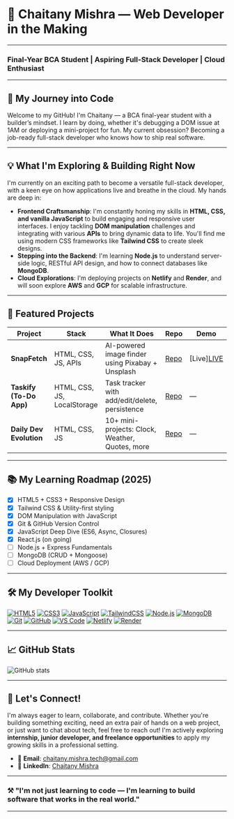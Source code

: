# 🚀 Chaitany Mishra — Web Developer in the Making

---

### **Final-Year BCA Student | Aspiring Full-Stack Developer | Cloud Enthusiast**

---

## 🚀 My Journey into Code

Welcome to my GitHub! I'm Chaitany — a BCA final-year student with a builder’s mindset. I learn by doing, whether it's debugging a DOM issue at 1AM or deploying a mini-project for fun. My current obsession? Becoming a job-ready full-stack developer who knows how to ship real software.

---

## 💡 What I'm Exploring & Building Right Now

I'm currently on an exciting path to become a versatile full-stack developer, with a keen eye on how applications live and breathe in the cloud. My hands are deep in:

* **Frontend Craftsmanship**: I'm constantly honing my skills in **HTML, CSS, and vanilla JavaScript** to build engaging and responsive user interfaces. I enjoy tackling **DOM manipulation** challenges and integrating with various **APIs** to bring dynamic data to life. You'll find me using modern CSS frameworks like **Tailwind CSS** to create sleek designs.
* **Stepping into the Backend**: I'm learning **Node.js** to understand server-side logic, RESTful API design, and how to connect databases like **MongoDB**.
* **Cloud Explorations**: I'm deploying projects on **Netlify** and **Render**, and will soon explore **AWS** and **GCP** for scalable infrastructure.

---

## 🚀 Featured Projects

| Project                 | Stack                       | What It Does                                     | Repo                                                                                | Demo                           |
| ----------------------- | --------------------------- | ------------------------------------------------ | ----------------------------------------------------------------------------------- | ------------------------------ |
| **SnapFetch**           | HTML, CSS, JS, APIs         | AI-powered image finder using Pixabay + Unsplash | [Repo](https://github.com/ChaitanyMishra/api-image-generator)                       | [Live][LIVE](https://api-image-generator-j7bd.vercel.app/) |
| **Taskify (To-Do App)** | HTML, CSS, JS, LocalStorage | Task tracker with add/edit/delete, persistence   | [Repo](https://github.com/ChaitanyMishra/daily-dev-evolution/tree/main/01-todo-app) | — |
| **Daily Dev Evolution** | HTML, CSS, JS               | 10+ mini-projects: Clock, Weather, Quotes, more  | [Repo](https://github.com/ChaitanyMishra/daily-dev-evolution)                       | —                              |

---

## 📚 My Learning Roadmap (2025)

* [x] HTML5 + CSS3 + Responsive Design
* [x] Tailwind CSS & Utility-first styling
* [x] DOM Manipulation with JavaScript
* [x] Git & GitHub Version Control
* [x] JavaScript Deep Dive (ES6, Async, Closures)
* [x] React.js (on going)
* [ ] Node.js + Express Fundamentals
* [ ] MongoDB (CRUD + Mongoose)
* [ ] Cloud Deployment (AWS / GCP)

---

## 🛠️ My Developer Toolkit

[![HTML5](https://img.shields.io/badge/HTML5-E34F26?style=for-the-badge\&logo=html5\&logoColor=white)](https://developer.mozilla.org/en-US/docs/Web/HTML)
[![CSS3](https://img.shields.io/badge/CSS3-1572B6?style=for-the-badge\&logo=css3\&logoColor=white)](https://developer.mozilla.org/en-US/docs/Web/CSS)
[![JavaScript](https://img.shields.io/badge/JavaScript-F7DF1E?style=for-the-badge\&logo=javascript\&logoColor=black)](https://developer.mozilla.org/en-US/docs/Web/JavaScript)
[![TailwindCSS](https://img.shields.io/badge/Tailwind_CSS-38B2AC?style=for-the-badge\&logo=tailwind-css\&logoColor=white)](https://tailwindcss.com/)
[![Node.js](https://img.shields.io/badge/Node.js-339933?style=for-the-badge\&logo=node.js\&logoColor=white)](https://nodejs.org/)
[![MongoDB](https://img.shields.io/badge/MongoDB-47A248?style=for-the-badge\&logo=mongodb\&logoColor=white)](https://www.mongodb.com/)
[![Git](https://img.shields.io/badge/Git-F05032?style=for-the-badge\&logo=git\&logoColor=white)](https://git-scm.com/)
[![GitHub](https://img.shields.io/badge/GitHub-100000?style=for-the-badge\&logo=github\&logoColor=white)](https://github.com/)
[![VS Code](https://img.shields.io/badge/VS_Code-007ACC?style=for-the-badge\&logo=visual-studio-code\&logoColor=white)](https://code.visualstudio.com/)
[![Netlify](https://img.shields.io/badge/Netlify-00C7B7?style=for-the-badge\&logo=netlify\&logoColor=white)](https://www.netlify.com/)
[![Render](https://img.shields.io/badge/Render-46E3B7?style=for-the-badge\&logo=render\&logoColor=white)](https://render.com/)

---

## 📈 GitHub Stats

![GitHub stats](https://github-readme-stats.vercel.app/api?username=ChaitanyMishra\&show_icons=true\&theme=radical)

---

## 🚀 Let's Connect!

I'm always eager to learn, collaborate, and contribute. Whether you're building something exciting, need an extra pair of hands on a web project, or just want to chat about tech, feel free to reach out! I'm actively exploring **internship, junior developer, and freelance opportunities** to apply my growing skills in a professional setting.

* 📧 **Email**: [chaitany.mishra.tech@gmail.com](mailto:chaitany.mishra.tech@gmail.com)
* 🔗 **LinkedIn**: [Chaitany Mishra](https://www.linkedin.com/in/chaitany-dev-hash/)

---

### ⚒ "I'm not just learning to code — I'm learning to build software that works in the real world."

---
